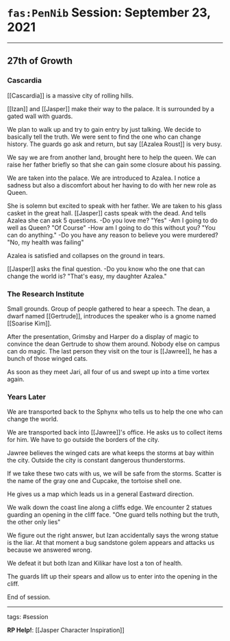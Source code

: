 # `fas:PenNib` Session: September 23, 2021
---

## 27th of Growth

### Cascardia

[[Cascardia]] is a massive city of rolling hills.

[[Izan]] and [[Jasper]] make their way to the palace. It is surrounded by a gated wall with guards.

We plan to walk up and try to gain entry by just talking. We decide to basically tell the truth. We were sent to find the one who can change history. The guards go ask and return, but say [[Azalea Roust]] is very busy.

We say we are from another land, brought here to help the queen. We can raise her father briefly so that she can gain some closure about his passing.

We are taken into the palace. We are introduced to Azalea. I notice a sadness but also a discomfort about her having to do with her new role as Queen.

She is solemn but excited to speak with her father. We are taken to his glass casket in the great hall. [[Jasper]] casts speak with the dead. And tells Azalea she can ask 5 questions. 
-Do you love me? "Yes"
-Am I going to do well as Queen? "Of Course"
-How am I going to do this without you? "You can do anything."
-Do you have any reason to believe you were murdered? "No, my health was failing"

Azalea is satisfied and collapses on the ground in tears.

[[Jasper]] asks the final question.
-Do you know who the one that can change the world is?
"That's easy, my daughter Azalea."

### The Research Institute
Small grounds. Group of people gathered to hear a speech. The dean, a dwarf named [[Gertrude]], introduces the speaker who is a gnome named [[Soarise Kim]].

After the presentation, Grimsby and Harper do a display of magic to convince the dean Gertrude to show them around. Nobody else on campus can do magic. The last person they visit on the tour is [[Jawree]], he has a bunch of those winged cats.

As soon as they meet Jari, all four of us and swept up into a time vortex again.

### Years Later
We are transported back to the Sphynx who tells us to help the one who can change the world.

We are transported back into  [[Jawree]]'s office. He asks us to collect items for him. We have to go outside the borders of the city. 

Jawree believes the winged cats are what keeps the storms at bay within the city. Outside the city is constant dangerous thunderstorms.

If we take these two cats with us, we will be safe from the storms.
Scatter is the name of the gray one and Cupcake, the tortoise shell one.

He gives us a map which leads us in a general Eastward direction.

We walk down the coast line along a cliffs edge. We encounter 2 statues guarding an opening in the cliff face.
"One guard tells nothing but the truth, the other only lies"

We figure out the right answer, but Izan accidentally says the wrong statue is the liar. At that moment a bug sandstone golem appears and attacks us because we answered wrong.

We defeat it but both Izan and Kilikar have lost a ton of health.

The guards lift up their spears and allow us to enter into the opening in the cliff.

End of session.
 

---

tags: #session

**RP Help!**: [[Jasper Character Inspiration]]